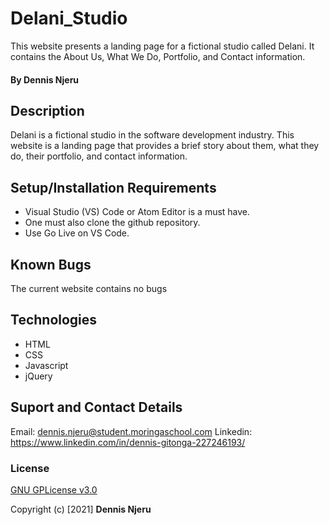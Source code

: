 # Delani_Studio
This website presents a landing page for a fictional studio called Delani. It contains the About Us, What We Do, Portfolio, and Contact information.

#### By Dennis Njeru

## Description
Delani is a fictional studio in the software development industry. This website is a landing page that provides a brief story about them, what they do, their portfolio, and contact information.

## Setup/Installation Requirements
* Visual Studio (VS) Code or Atom Editor is a must have.
* One must also clone the github repository.
* Use Go Live on VS Code.


## Known Bugs
The current website contains no bugs

## Technologies
* HTML
* CSS
* Javascript
* jQuery

## Suport and Contact Details
Email: dennis.njeru@student.moringaschool.com
Linkedin: https://www.linkedin.com/in/dennis-gitonga-227246193/


### License
[GNU GPLicense v3.0](./LICENSE)

Copyright (c) [2021] **Dennis Njeru**